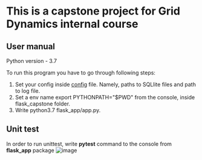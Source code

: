 # This is a capstone project for Grid Dynamics internal course

## User manual

Python version - 3.7

To run this program you have to go through following steps:
1) Set your config inside [config](flask_app/config/config.ini) file.
 Namely, paths to SQLlite files and path to log file.
2) Set a env name export PYTHONPATH="$PWD" from the console, inside flask_capstone folder.
3) Write python3.7 flask_app/app.py.

## Unit test

In order to run unittest, write **pytest** command to the console from **flask_app** package
![image](https://i.ibb.co/DYK4TNL/1.png)
